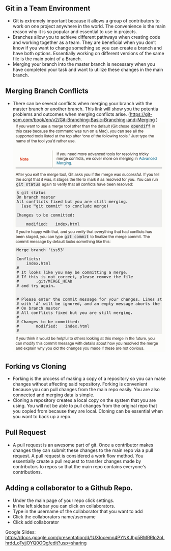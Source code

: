 ## Git in a Team Environment
- Git is extremely important because it allows a group of contributors to work on one project anywhere in the world. The convenience is the main reason why it is so popular and essential to use in projects.  
- Branches allow you to achieve different pathways when creating code and working together as a team. They are beneficial when you don’t know if you want to change  something so you can create a branch and have both options. Essentially working on different versions of the same file is the main point of a Branch.
- Merging your branch into the master branch is necessary when you have completed your task and want to utilize these changes in the main branch. 

## Merging Branch Conflicts
- There can be several conflicts when merging your branch with the master branch or another branch. This link will show you the potentia problems and outcomes when merging conflicts arise. (https://git-scm.com/book/en/v2/Git-Branching-Basic-Branching-and-Merging ) 
![](images/Tutorial%20Section%206.png) 

## Forking vs Cloning
- Forking is the process of making a copy of a repository so you can make changes without affecting said repository. Forking is convenient because you can pull changes from the main repo easily. You are also connected and merging data is simple. 
- Cloning a repository creates a local copy on the system that you are using. You will not be able to pull changes from the original repo that you copied from because they are local. Cloning can be essential when you want to back up a repo. 

## Pull Request 
- A pull request is an awesome part of git. Once a contributor makes changes they can submit these changes to the main repo via a pull request. A pull request is considered a work flow method. You essentially create a pull request to transfer changes made by contributors to repos so that the main repo contains everyone's contributions. 

## Adding a collaborator to a Github Repo.
- Under the main page of your repo click settings.
- In the left sidebar you can click on collaborators. 
- Type in the username of the collaborator that you want to add
- Click the collaborators name/username 
- Click add collaborator












Google Slides:
https://docs.google.com/presentation/d/1UXIocemn4PYNKJhp5BMRRIo2oLhrdd_oTyjjOYQ0OQg/edit?usp=sharing

